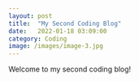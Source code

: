 ```yaml
---
layout: post
title:  "My Second Coding Blog"
date:   2022-01-18 03:09:00
category: Coding
image: /images/image-3.jpg
---
```

Welcome to my second coding blog!